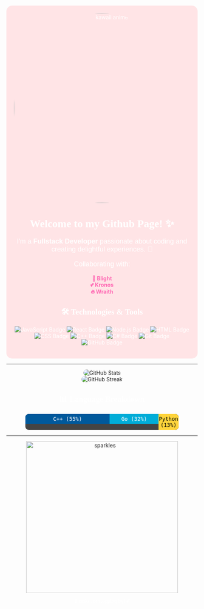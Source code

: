 <div align="center" style="background-color: #ffe4e6; padding: 20px; border-radius: 15px; color: white;">
  <img src="https://media1.tenor.com/m/9X1bdbB1N4AAAAAd/kawaii-anime-girl.gif" alt="kawaii anime" width="500" style="border-radius: 50%;">
  
  <h1 style="font-family: 'Comic Sans MS', cursive; color: white;">Welcome to my Github Page! ✨</h1>
  
  <p style="font-size: 18px; font-family: 'Arial', sans-serif;">
    I'm a <b>Fullstack Developer</b> passionate about coding and creating delightful experiences. 🌸
  </p>

  <p style="font-size: 18px; font-family: 'Arial', sans-serif;">
    Collaborating with:
  </p>
  <ul style="list-style: none; padding: 0;">
    <a href="https://blight.cc" target="_blank" style="text-decoration: none; color: #ff69b4;"><b>🌟 Blight</b></a><br>
    <a href="https://anicloud.pl" target="_blank" style="text-decoration: none; color: #ff69b4;"><b>💕 Kronos</b></a><br>
    <a href="https://anicloud.pl" target="_blank" style="text-decoration: none; color: #ff69b4;"><b>🔥 Wraith</b></a>
  </ul>

  <h2 style="font-family: 'Comic Sans MS', cursive; color: white;">🛠️ Technologies & Tools</h2>
  <p>
    <img src="https://img.shields.io/badge/Code-JavaScript-informational?style=flat&logo=javascript&color=F7DF1E" alt="JavaScript Badge">
    <img src="https://img.shields.io/badge/Code-React-informational?style=flat&logo=react&color=61DAFB" alt="React Badge">
    <img src="https://img.shields.io/badge/Code-Node.js-informational?style=flat&logo=node.js&color=339933" alt="Node.js Badge">
    <img src="https://img.shields.io/badge/Code-HTML-informational?style=flat&logo=html5&color=E34F26" alt="HTML Badge">
    <img src="https://img.shields.io/badge/Code-CSS-informational?style=flat&logo=css3&color=1572B6" alt="CSS Badge">
    <img src="https://img.shields.io/badge/Code-C%2B%2B-informational?style=flat&logo=c%2B%2B&color=00599C" alt="C++ Badge">
    <img src="https://img.shields.io/badge/Code-C%23-informational?style=flat&logo=c-sharp&color=239120" alt="C# Badge">
    <img src="https://img.shields.io/badge/Tools-Git-informational?style=flat&logo=git&color=F05032" alt="Git Badge">
    <img src="https://img.shields.io/badge/Tools-GitHub-informational?style=flat&logo=github&color=181717" alt="GitHub Badge">
  </p>
</div>

---

<div align="center">
  <img src="https://github-readme-stats.vercel.app/api?username=Ayksii&show_icons=true&bg_color=2e003e&title_color=ffffff&text_color=ffffff&icon_color=ffffff&hide_border=true&cache_seconds=0" alt="GitHub Stats" style="border-radius: 10px;">
  <br>
  <img src="https://streak-stats.demolab.com?user=Ayksii&theme=default&background=2e003e&border=2e003e&date_format=j%20M%5B%20Y%5D&ring=ffffff&fire=ffffff&currStreakLabel=ffffff&sideLabels=ffffff&sideNums=ffffff&currStreakNum=ffffff&cache_seconds=0" alt="GitHub Streak" style="border-radius: 10px;">
</div>

<div align="center">
  <h2 style="font-family: 'Comic Sans MS', cursive; color: white;">📊 Language Breakdown</h2>
  <div style="width: 80%; max-width: 500px; background-color: #444; border-radius: 10px; overflow: hidden; border: 1px solid #fff;">
    <div style="width: 55%; background-color: #00599C; color: white; padding: 5px 0; float: left; text-align: center; font-family: monospace;">
      C++ (55%)
    </div>
    <div style="width: 32%; background-color: #00ADD8; color: white; padding: 5px 0; float: left; text-align: center; font-family: monospace;">
      Go (32%)
    </div>
    <div style="width: 13%; background-color: #FFD43B; color: black; padding: 5px 0; float: left; text-align: center; font-family: monospace;">
      Python (13%)
    </div>
    <div style="clear: both;"></div>
  </div>
</div>




---

<div align="center">
  <img src="https://media.tenor.com/1l2EEiHNrj8AAAAd/alymew-alymew-upset.gif" alt="sparkles" width="400">
  <p style="font-family: 'Comic Sans MS', cursive; color: white;">Thanks for stopping by! 💕</p>
</div>
